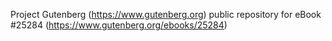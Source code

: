 Project Gutenberg (https://www.gutenberg.org) public repository for eBook #25284 (https://www.gutenberg.org/ebooks/25284)

